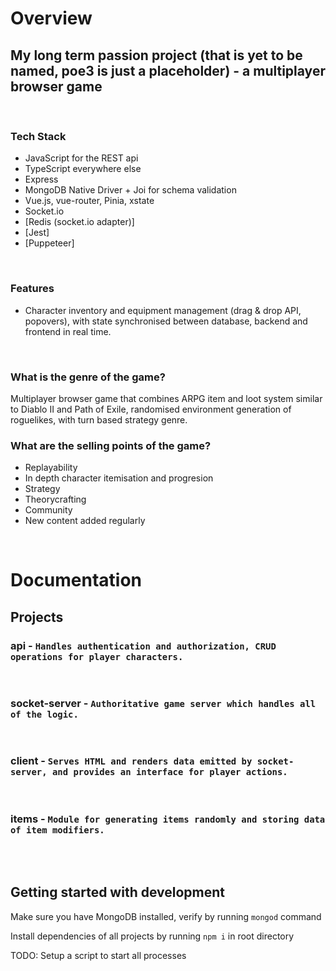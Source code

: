 # Overview

## My long term passion project (that is yet to be named, poe3 is just a placeholder) - a multiplayer browser game

<br>

### Tech Stack

- JavaScript for the REST api
- TypeScript everywhere else
- Express
- MongoDB Native Driver + Joi for schema validation
- Vue.js, vue-router, Pinia, xstate
- Socket.io
- [Redis (socket.io adapter)]
- [Jest]
- [Puppeteer]

<br>

### Features

- Character inventory and equipment management (drag & drop API, popovers), with state synchronised between database, backend and frontend in real time.

<br>

### What is the genre of the game?

Multiplayer browser game that combines ARPG item and loot system similar to Diablo II and Path of Exile,
randomised environment generation of roguelikes, with turn based strategy genre.

### What are the selling points of the game?

- Replayability
- In depth character itemisation and progresion
- Strategy
- Theorycrafting
- Community
- New content added regularly

<br>

# Documentation

## Projects

### **api** - `Handles authentication and authorization, CRUD operations for player characters.`

<br>

### **socket-server** - `Authoritative game server which handles all of the logic.`

<br>

### **client** - `Serves HTML and renders data emitted by socket-server, and provides an interface for player actions.`

<br>

### **items** - `Module for generating items randomly and storing data of item modifiers.`

<br>
<br>

## Getting started with development

Make sure you have MongoDB installed, verify by running `mongod` command

Install dependencies of all projects by running `npm i` in root directory

TODO: Setup a script to start all processes
